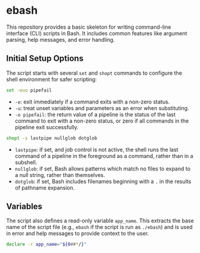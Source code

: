 # ebash

This repository provides a basic skeleton for writing command-line interface (CLI) scripts in Bash. It includes common features like argument parsing, help messages, and error handling.

## Initial Setup Options

The script starts with several `set` and `shopt` commands to configure the shell environment for safer scripting:

```sh
set -euo pipefail
```

*   `-e`: exit immediately if a command exits with a non-zero status.
*   `-u`: treat unset variables and parameters as an error when substituting.
*   `-o pipefail`: the return value of a pipeline is the status of the last command to exit with a non-zero status, or zero if all commands in the pipeline exit successfully.

```sh
shopt -s lastpipe nullglob dotglob
```

*   `lastpipe`: if set, and job control is not active, the shell runs the last command of a pipeline in the foreground as a command, rather than in a subshell.
*   `nullglob`: if set, Bash allows patterns which match no files to expand to a null string, rather than themselves.
*   `dotglob`: if set, Bash includes filenames beginning with a `.` in the results of pathname expansion.

## Variables

The script also defines a read-only variable `app_name`. This extracts the base name of the script file (e.g., `ebash` if the script is run as `./ebash`) and is used in error and help messages to provide context to the user.

```sh
declare -r app_name="${0##*/}"
```
